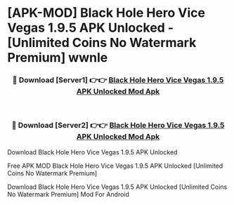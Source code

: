 # [APK-MOD] Black Hole Hero   Vice Vegas 1.9.5 APK Unlocked - [Unlimited Coins No Watermark Premium] wwnle



<div align="center">
<h3>🔴 Download [Server1] 👉👉 <a href="https://momento.my/?title=Black_Hole_Hero___Vice_Vegas_1.9.5_APK_Unlocked">Black Hole Hero   Vice Vegas 1.9.5 APK Unlocked Mod Apk</a></h3><br>

<h3>🔴 Download [Server2] 👉👉 <a href="https://momento.my/?title=Black_Hole_Hero___Vice_Vegas_1.9.5_APK_Unlocked">Black Hole Hero   Vice Vegas 1.9.5 APK Unlocked Mod Apk</a></h3>
</div>



Download Black Hole Hero   Vice Vegas 1.9.5 APK Unlocked 

Free APK MOD Black Hole Hero   Vice Vegas 1.9.5 APK Unlocked [Unlimited Coins No Watermark Premium]

Download Black Hole Hero   Vice Vegas 1.9.5 APK Unlocked [Unlimited Coins No Watermark Premium] Mod For Android
